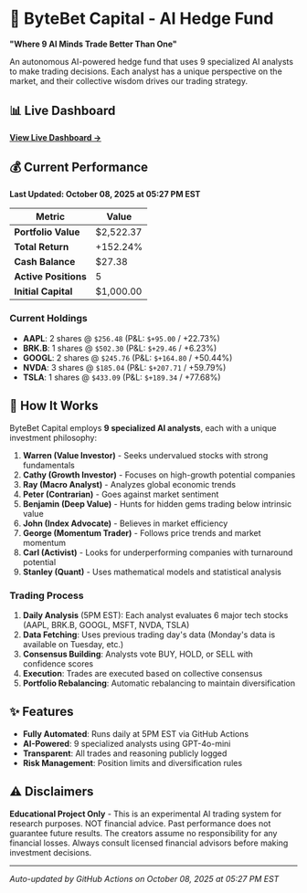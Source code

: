# 🚀 ByteBet Capital - AI Hedge Fund

**"Where 9 AI Minds Trade Better Than One"**

An autonomous AI-powered hedge fund that uses 9 specialized AI analysts to make trading decisions. Each analyst has a unique perspective on the market, and their collective wisdom drives our trading strategy.

## 📊 Live Dashboard

**[View Live Dashboard →](https://mrunreal.github.io/byte-bet-capital-overview/)**

## 💰 Current Performance

**Last Updated: October 08, 2025 at 05:27 PM EST**

| Metric | Value |
|--------|-------|
| **Portfolio Value** | $2,522.37 |
| **Total Return** | +152.24% |
| **Cash Balance** | $27.38 |
| **Active Positions** | 5 |
| **Initial Capital** | $1,000.00 |

### Current Holdings

- **AAPL**: 2 shares @ `$256.48` (P&L: `$+95.00` / +22.73%)
- **BRK.B**: 1 shares @ `$502.30` (P&L: `$+29.46` / +6.23%)
- **GOOGL**: 2 shares @ `$245.76` (P&L: `$+164.80` / +50.44%)
- **NVDA**: 3 shares @ `$185.04` (P&L: `$+207.71` / +59.79%)
- **TSLA**: 1 shares @ `$433.09` (P&L: `$+189.34` / +77.68%)


## 🤖 How It Works

ByteBet Capital employs **9 specialized AI analysts**, each with a unique investment philosophy:

1. **Warren (Value Investor)** - Seeks undervalued stocks with strong fundamentals
2. **Cathy (Growth Investor)** - Focuses on high-growth potential companies
3. **Ray (Macro Analyst)** - Analyzes global economic trends
4. **Peter (Contrarian)** - Goes against market sentiment
5. **Benjamin (Deep Value)** - Hunts for hidden gems trading below intrinsic value
6. **John (Index Advocate)** - Believes in market efficiency
7. **George (Momentum Trader)** - Follows price trends and market momentum
8. **Carl (Activist)** - Looks for underperforming companies with turnaround potential
9. **Stanley (Quant)** - Uses mathematical models and statistical analysis

### Trading Process

1. **Daily Analysis** (5PM EST): Each analyst evaluates 6 major tech stocks (AAPL, BRK.B, GOOGL, MSFT, NVDA, TSLA)
2. **Data Fetching**: Uses previous trading day's data (Monday's data is available on Tuesday, etc.)
3. **Consensus Building**: Analysts vote BUY, HOLD, or SELL with confidence scores
4. **Execution**: Trades are executed based on collective consensus
5. **Portfolio Rebalancing**: Automatic rebalancing to maintain diversification

## ✨ Features

- **Fully Automated**: Runs daily at 5PM EST via GitHub Actions
- **AI-Powered**: 9 specialized analysts using GPT-4o-mini
- **Transparent**: All trades and reasoning publicly logged
- **Risk Management**: Position limits and diversification rules

## ⚠️ Disclaimers

**Educational Project Only** - This is an experimental AI trading system for research purposes. NOT financial advice. Past performance does not guarantee future results. The creators assume no responsibility for any financial losses. Always consult licensed financial advisors before making investment decisions.

---

*Auto-updated by GitHub Actions on October 08, 2025 at 05:27 PM EST*
